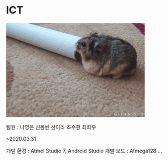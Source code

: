 # ICT
![](images/햄스터.gif)

팀원 : 나영은 신동빈 선아라 조수현 최희우

~2020.03.31

개발 환경 : Atmel Studio 7, Android Studio
개발 보드 : Atmega128 ...
